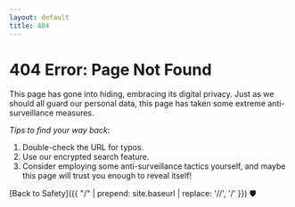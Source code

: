 ```yaml
---
layout: default
title: 404
---
```


# 404 Error: Page Not Found

This page has gone into hiding, embracing its digital privacy. Just as we should all guard our personal data, this page has taken some extreme anti-surveillance measures.

*Tips to find your way back:*
1. Double-check the URL for typos.
2. Use our encrypted search feature.
3. Consider employing some anti-surveillance tactics yourself, and maybe this page will trust you enough to reveal itself!

[Back to Safety]({{ "/" | prepend: site.baseurl | replace: '//', '/' }}) 🛡️
